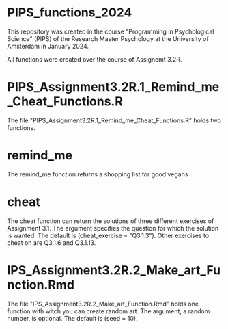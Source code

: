 # PIPS_functions_2024
This repository was created in the course "Programming in Psychological Science" (PIPS) 
of the Research Master Psychology at the University of Amsterdam in January 2024.

All functions were created over the course of Assignemt 3.2R.

# PIPS_Assignment3.2R.1_Remind_me_Cheat_Functions.R
The file "PIPS_Assignment3.2R.1_Remind_me_Cheat_Functions.R" holds two functions.
# remind_me
The remind_me function returns a shopping list for good vegans
# cheat
The cheat function can return the solutions of three different exercises of Assignment 3.1.
The argument specifies the question for which the solution is wanted. The default is (cheat_exercise = "Q3.1.3").
Other exercises to cheat on are Q3.1.6 and Q3.1.13.

# IPS_Assignment3.2R.2_Make_art_Function.Rmd
The file "IPS_Assignment3.2R.2_Make_art_Function.Rmd" holds one function with witch you can create random art.
The argument, a random number, is optional. The default is (seed = 10).
